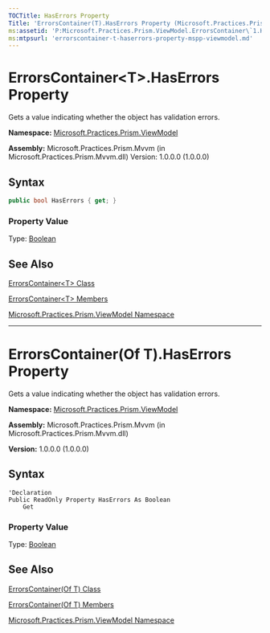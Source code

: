 ```yaml
---
TOCTitle: HasErrors Property
Title: 'ErrorsContainer(T).HasErrors Property (Microsoft.Practices.Prism.ViewModel)'
ms:assetid: 'P:Microsoft.Practices.Prism.ViewModel.ErrorsContainer\`1.HasErrors'
ms:mtpsurl: 'errorscontainer-t-haserrors-property-mspp-viewmodel.md'
---
```



# ErrorsContainer&lt;T&gt;.HasErrors Property

Gets a value indicating whether the object has validation errors.

**Namespace:** [Microsoft.Practices.Prism.ViewModel](/patterns-practices/reference/mspp-viewmodel-namespace)

**Assembly:** Microsoft.Practices.Prism.Mvvm (in Microsoft.Practices.Prism.Mvvm.dll) Version: 1.0.0.0 (1.0.0.0)

## Syntax
```C#
public bool HasErrors { get; }
```

### Property Value

Type: [Boolean](http://msdn.microsoft.com/en-us/library/a28wyd50)

## See Also

[ErrorsContainer&lt;T&gt; Class](/patterns-practices/reference/errorscontainer-t-class-mspp-viewmodel)

[ErrorsContainer&lt;T&gt; Members](/patterns-practices/reference/errorscontainer-t-members-mspp-viewmodel)

[Microsoft.Practices.Prism.ViewModel Namespace](/patterns-practices/reference/mspp-viewmodel-namespace)

----------------------

# ErrorsContainer(Of T).HasErrors Property

Gets a value indicating whether the object has validation errors.

**Namespace:** [Microsoft.Practices.Prism.ViewModel](/patterns-practices/reference/mspp-viewmodel-namespace)

**Assembly:** Microsoft.Practices.Prism.Mvvm (in Microsoft.Practices.Prism.Mvvm.dll) 

**Version:** 1.0.0.0 (1.0.0.0)

## Syntax
```VB
'Declaration
Public ReadOnly Property HasErrors As Boolean
	Get
```

### Property Value

Type: [Boolean](http://msdn.microsoft.com/en-us/library/a28wyd50)

## See Also

[ErrorsContainer(Of T) Class](/patterns-practices/reference/errorscontainer-t-class-mspp-viewmodel)

[ErrorsContainer(Of T) Members](/patterns-practices/reference/errorscontainer-t-members-mspp-viewmodel)

[Microsoft.Practices.Prism.ViewModel Namespace](/patterns-practices/reference/mspp-viewmodel-namespace)
